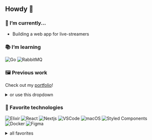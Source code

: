 ## Howdy 🌊

### 📍 I’m currently...

- Building a web app for live-streamers

### 📚 I’m learning

![Go](https://img.shields.io/badge/Go-00ADD8.svg?style=for-the-badge&logo=Go&logoColor=white)
![RabbitMQ](https://img.shields.io/badge/RabbitMQ-FF6600.svg?style=for-the-badge&logo=RabbitMQ&logoColor=white)

### 🖼 Previous work

Check out my <a href="https://portfolio.zaaane.com/" target="_blank">portfolio</a>!

<details>
<summary>or use this dropdown</summary>
  <ul>
    <li>Recent work</li>
    <ul>
      <li>
        <a href="https://dafarmz.zaaane.com/">DaFarmz - Website</a> | <a href="https://github.com/ZaneH/dafarmz-bot">Repo</a>
      </li>
      <li>
        <a href="https://github.com/zaneh/color-chai">Color Chai</a>
      </li>
      <li>
        <a href="https://streamaze.live/landing">Streamaze - Website</a> | <a href="https://docs.streamaze.live">Docs</a>
      </li>
      <li>
        <a href="https://www.youtube.com/watch?v=Vz7qH_dJQC0&list=PLFWEDfSyl7h88ZgEIkLdf8xI6XBBhNBkc">Learn Elixir Quickly - Playlist</a> | <a href="https://github.com/zaneh-yt">Repo</a>
      </li>
      <li>
        <a href="https://github.com/zaneh/exchange-rate-api">Exchange Rate API</a>
      </li>
      <li>
        <a href="https://github.com/zaneh/piano-trainer">Piano Trainer</a>
      </li>
      <li>
        <a href="https://github.com/zaneh/metronome">Metronome</a>
      </li>
      <li>
        <a href="https://exitally.com">Exitally - exitally.com</a>
      </li>
      <li>
        <a href="https://github.com/ZaneH/zabo-demo">Zabo Demo</a>
      </li>
      <li>
        <a href="https://github.com/ZaneH/wavr">Wavr</a>
      </li>
    </ul>
    <li>Flutter Demos</li>
    <ul>
      <li>
        <a href="https://github.com/ZaneH/flutter-pm-mockup">ZaneH/flutter-pm-mockup</a>
      </li>
      <li>
        <a href="https://github.com/ZaneH/flutter-cards-mockup">ZaneH/flutter-cards-mockup</a>
      </li>
      <li>
        <a href="https://github.com/ZaneH/flutter-recipes-mockup">ZaneH/flutter-recipes-mockup</a>
      </li>
      <li>
        <a href="https://github.com/ZaneH/flutter-techshop-mockup">ZaneH/flutter-techshop-mockup</a>
      </li>
      <li>
        <a href="https://github.com/ZaneH/flutter-petstore-mockup">ZaneH/flutter-petstore-mockup</a>
      </li>
    </ul>
    <li>iOS Tweaks</li>
    <ul>
      <li>
        <a href="https://github.com/ZaneH/cctimercountdown">ZaneH/cctimercountdown</a>
      </li>
      <li>
        <a href="https://github.com/ZaneH/unsplashwallpaper">ZaneH/unsplashwallpaper</a>
      </li>
    </ul>
    <li>Scripts</li>
    <ul>
      <li>
        <a href="https://github.com/ZaneH/social-info">ZaneH/social-info</a>
      </li>
      <li>
        <a href="https://github.com/ZaneH/sshcript">ZaneH/sshcript</a>
      </li>
      <li>
        <a href="https://github.com/ZaneH/file-name-template">ZaneH/file-name-template</a>
      </li>
    </ul>
    <li>(Old) Web Apps</li>
    <ul>
      <li>
        <a href="https://github.com/zaneh/firetv-remote">ZaneH/firetv-remote</a>
      </li>
      <li>
        <a href="https://github.com/ZaneH/synctube">ZaneH/synctube</a>
      </li>
    </ul>
    <li>Miscellaneous</li>
    <ul>
      <li>
        <a href="https://github.com/ZaneH/jenkins-docker-full">ZaneH/jenkins-docker-full</a>
      </li>
    </ul>
  </ul>
</details>

### 🥇 Favorite technologies

![Elixir](https://img.shields.io/badge/Elixir-4B275F.svg?style=for-the-badge&logo=Elixir&logoColor=white)
![React](https://img.shields.io/badge/React-61DAFB.svg?style=for-the-badge&logo=React&logoColor=black)
![Nextjs](https://img.shields.io/badge/Next.js-000000.svg?style=for-the-badge&logo=nextdotjs&logoColor=white)
![VSCode](https://img.shields.io/badge/Visual%20Studio%20Code-007ACC.svg?style=for-the-badge&logo=Visual-Studio-Code&logoColor=white)
![macOS](https://img.shields.io/badge/macOS-000000.svg?style=for-the-badge&logo=macOS&logoColor=white)
![Styled Components](https://img.shields.io/badge/styledcomponents-DB7093.svg?style=for-the-badge&logo=styled-components&logoColor=white)
![Docker](https://img.shields.io/badge/Docker-2496ED.svg?style=for-the-badge&logo=Docker&logoColor=white)
![Figma](https://img.shields.io/badge/Figma-F24E1E.svg?style=for-the-badge&logo=Figma&logoColor=white)

<details>
<summary>all favorites</summary>
  <img src="https://img.shields.io/badge/GitHub%20Actions-2088FF.svg?style=for-the-badge&logo=GitHub-Actions&logoColor=white" />
  <img src="https://img.shields.io/badge/TypeScript-3178C6.svg?style=for-the-badge&logo=TypeScript&logoColor=white" />
  <img src="https://img.shields.io/badge/Node.js-339933.svg?style=for-the-badge&logo=nodedotjs&logoColor=white" />
  <img src="https://img.shields.io/badge/CSS3-1572B6.svg?style=for-the-badge&logo=CSS3&logoColor=white" />
  <img src="https://img.shields.io/badge/Express-000000.svg?style=for-the-badge&logo=Express&logoColor=white" />
  <img src="https://img.shields.io/badge/Prisma-2D3748.svg?style=for-the-badge&logo=Prisma&logoColor=white" />
  <img src="https://img.shields.io/badge/Playwright-2EAD33.svg?style=for-the-badge&logo=Playwright&logoColor=white" />
  <img src="https://img.shields.io/badge/Git-F05032.svg?style=for-the-badge&logo=Git&logoColor=white" />
  <img src="https://img.shields.io/badge/GitHub-181717.svg?style=for-the-badge&logo=GitHub&logoColor=white" />
  <img src="https://img.shields.io/badge/JSON-000000.svg?style=for-the-badge&logo=JSON&logoColor=white" />
  <img src="https://img.shields.io/badge/MongoDB-47A248.svg?style=for-the-badge&logo=MongoDB&logoColor=white" />
  <img src="https://img.shields.io/badge/Tauri-FFC131.svg?style=for-the-badge&logo=Tauri&logoColor=black" />
  <img src="https://img.shields.io/badge/GraphQL-E10098.svg?style=for-the-badge&logo=GraphQL&logoColor=white" />
  <img src="https://img.shields.io/badge/PostgreSQL-4169E1.svg?style=for-the-badge&logo=PostgreSQL&logoColor=white" />
  <img src="https://img.shields.io/badge/Vercel-000000.svg?style=for-the-badge&logo=Vercel&logoColor=white" />
  <img src="https://img.shields.io/badge/Ghost-15171A.svg?style=for-the-badge&logo=Ghost&logoColor=white" />
  <img src="https://img.shields.io/badge/Homebrew-FBB040.svg?style=for-the-badge&logo=Homebrew&logoColor=black" />
  <img src="https://img.shields.io/badge/Markdown-000000.svg?style=for-the-badge&logo=Markdown&logoColor=white" />
  <img src="https://img.shields.io/badge/Jira-0052CC.svg?style=for-the-badge&logo=Jira&logoColor=white" />
  <img src="https://img.shields.io/badge/Notion-000000.svg?style=for-the-badge&logo=Notion&logoColor=white" />
  <img src="https://img.shields.io/badge/Vim-019733.svg?style=for-the-badge&logo=Vim&logoColor=white" />
  <img src="https://img.shields.io/badge/Expo-000020.svg?style=for-the-badge&logo=Expo&logoColor=white" />
</details>
